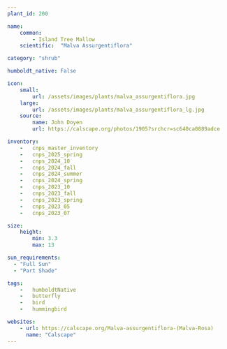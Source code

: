 ```yaml
---
plant_id: 200 

name: 
    common:  
        - Island Tree Mallow 
    scientific:  "Malva Assurgentiflora"    

category: "shrub"

humboldt_native: False

icon: 
    small: 
        url: /assets/images/plants/malva_assurgentiflora.jpg 
    large: 
        url: /assets/images/plants/malva_assurgentiflora_lg.jpg 
    source: 
        name: John Doyen 
        url: https://calscape.org/photos/1905?srchcr=sc640ca0889adce 

inventory: 
    -   cnps_master_inventory
    -   cnps_2025_spring
    -   cnps_2024_10
    -   cnps_2024_fall
    -   cnps_2024_summer
    -   cnps_2024_spring
    -   cnps_2023_10
    -   cnps_2023_fall
    -   cnps_2023_spring
    -   cnps_2023_05 
    -   cnps_2023_07 

size:
    height: 
        min: 3.3
        max: 13

sun_requirements:
  - "Full Sun"
  - "Part Shade"

tags:  
    -   humboldtNative
    -   butterfly
    -   bird
    -   hummingbird

websites: 
    - url: https://calscape.org/Malva-assurgentiflora-(Malva-Rosa) 
      name: "Calscape"
---
```








